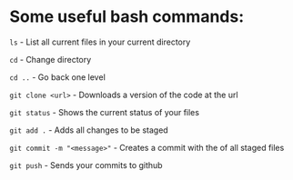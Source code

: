# Some useful bash commands:

`ls` - List all current files in your current directory

`cd` - Change directory

`cd ..` - Go back one level

`git clone <url>` - Downloads a version of the code at the url

`git status` - Shows the current status of your files

`git add .` - Adds all changes to be staged

`git commit -m "<message>"` - Creates a commit with the <message> of all staged files

`git push` - Sends your commits to github

